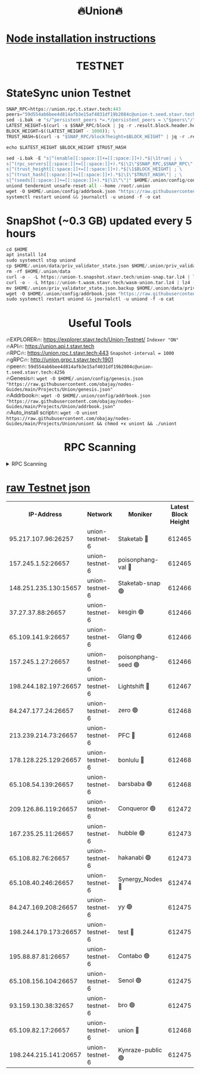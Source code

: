 <h1 align="center"> 🔥Union🔥</h1>

[Node installation instructions](https://github.com/obajay/nodes-Guides/tree/main/Projects/Union)
=

<h1 align="center"> TESTNET</h1>

# StateSync union Testnet
```python
SNAP_RPC=https://union.rpc.t.stavr.tech:443
peers="59d554ab6bee4d814afb3e15af4031df19b2084c@union-t.seed.stavr.tech:4256"
sed -i.bak -e "s/^persistent_peers *=.*/persistent_peers = \"$peers\"/" $HOME/.union/config/config.toml
LATEST_HEIGHT=$(curl -s $SNAP_RPC/block | jq -r .result.block.header.height); \
BLOCK_HEIGHT=$((LATEST_HEIGHT - 1000)); \
TRUST_HASH=$(curl -s "$SNAP_RPC/block?height=$BLOCK_HEIGHT" | jq -r .result.block_id.hash)

echo $LATEST_HEIGHT $BLOCK_HEIGHT $TRUST_HASH

sed -i.bak -E "s|^(enable[[:space:]]+=[[:space:]]+).*$|\1true| ; \
s|^(rpc_servers[[:space:]]+=[[:space:]]+).*$|\1\"$SNAP_RPC,$SNAP_RPC\"| ; \
s|^(trust_height[[:space:]]+=[[:space:]]+).*$|\1$BLOCK_HEIGHT| ; \
s|^(trust_hash[[:space:]]+=[[:space:]]+).*$|\1\"$TRUST_HASH\"| ; \
s|^(seeds[[:space:]]+=[[:space:]]+).*$|\1\"\"|" $HOME/.union/config/config.toml
uniond tendermint unsafe-reset-all --home /root/.union
wget -O $HOME/.union/config/addrbook.json "https://raw.githubusercontent.com/obajay/nodes-Guides/main/Projects/Union/addrbook.json"
systemctl restart uniond && journalctl -u uniond -f -o cat
```
# SnapShot (~0.3 GB) updated every 5 hours
```python
cd $HOME
apt install lz4
sudo systemctl stop uniond
cp $HOME/.union/data/priv_validator_state.json $HOME/.union/priv_validator_state.json.backup
rm -rf $HOME/.union/data
curl -o - -L https://union-t.snapshot.stavr.tech/union-snap.tar.lz4 | lz4 -c -d - | tar -x -C $HOME/.union --strip-components 2
curl -o - -L https://union-t.wasm.stavr.tech/wasm-union.tar.lz4 | lz4 -c -d - | tar -x -C $HOME/.union --strip-components 2
mv $HOME/.union/priv_validator_state.json.backup $HOME/.union/data/priv_validator_state.json
wget -O $HOME/.union/config/addrbook.json "https://raw.githubusercontent.com/obajay/nodes-Guides/main/Projects/Union/addrbook.json"
sudo systemctl restart uniond && journalctl -u uniond -f -o cat
```
 <h1 align="center"> Useful Tools</h1>
 
🔥EXPLORER🔥: https://explorer.stavr.tech/Union-Testnet/        `Indexer "ON"` \
🔥API🔥:      https://union.api.t.stavr.tech \
🔥RPC🔥:      https://union.rpc.t.stavr.tech:443              `Snapshot-interval = 1000` \
🔥gRPC🔥:     http://union.grpc.t.stavr.tech:1901 \
🔥peer🔥:     `59d554ab6bee4d814afb3e15af4031df19b2084c@union-t.seed.stavr.tech:4256` \
🔥Genesis🔥:     `wget -O $HOME/.union/config/genesis.json "https://raw.githubusercontent.com/obajay/nodes-Guides/main/Projects/Union/genesis.json"` \
🔥Addrbook🔥: ```wget -O $HOME/.union/config/addrbook.json "https://raw.githubusercontent.com/obajay/nodes-Guides/main/Projects/Union/addrbook.json"``` \
🔥Auto_install script🔥:  `wget -O uniont https://raw.githubusercontent.com/obajay/nodes-Guides/main/Projects/Union/uniont && chmod +x uniont && ./uniont`

<h1 align="center"> RPC Scanning</h1>

<details>
<summary>RPC Scanning</summary>

<h2 align="center"> We scan nodes in real time every 4 hours. And we provide the final result of RPC endpoints.
We cannot influence the operation of these nodes in any way. </h2>


```python
If Voting Power is higher than 0 --> then the Node is a validator of the network and may be subject to attack and be a potential threat to the chain.
```
```python
We marked such validators with a red symbol
```

</details>

[raw Testnet json](https://rpc-check.uniont.stavr.tech/uniont/rpc-uniont-result.json)
=



<table><tr><th>IP-Address</th><th>Network</th><th>Moniker</th><th>Latest Block Height</th><th>Earliest Block Height</th><th>Catching Up</th><th>Tx Index</th><th>Voting Power</th><th>Scan Time</th></tr><tr><td>95.217.107.96:26257</td><td>union-testnet-6</td><td>Staketab 🔴</td><td>612465</td><td>1</td><td>False</td><td>on</td><td>1000002</td><td>2024-03-26T23:36:12.995055530UTC</td></tr><tr><td>157.245.1.52:26657</td><td>union-testnet-6</td><td>poisonphang-val 🔴</td><td>612465</td><td>1</td><td>False</td><td>on</td><td>1000000</td><td>2024-03-26T23:36:13.602100324UTC</td></tr><tr><td>148.251.235.130:15657</td><td>union-testnet-6</td><td>Staketab-snap 🟢</td><td>612466</td><td>1</td><td>False</td><td>on</td><td>0</td><td>2024-03-26T23:36:14.136243366UTC</td></tr><tr><td>37.27.37.88:26657</td><td>union-testnet-6</td><td>kesgin 🟢</td><td>612466</td><td>1</td><td>False</td><td>on</td><td>0</td><td>2024-03-26T23:36:14.482685703UTC</td></tr><tr><td>65.109.141.9:26657</td><td>union-testnet-6</td><td>Glang 🟢</td><td>612466</td><td>1</td><td>False</td><td>on</td><td>0</td><td>2024-03-26T23:36:18.934075478UTC</td></tr><tr><td>157.245.1.27:26657</td><td>union-testnet-6</td><td>poisonphang-seed 🟢</td><td>612466</td><td>1</td><td>False</td><td>on</td><td>0</td><td>2024-03-26T23:36:19.856391606UTC</td></tr><tr><td>198.244.182.197:26657</td><td>union-testnet-6</td><td>Lightshift 🔴</td><td>612467</td><td>1</td><td>False</td><td>on</td><td>1000000</td><td>2024-03-26T23:36:22.200376872UTC</td></tr><tr><td>84.247.177.24:26657</td><td>union-testnet-6</td><td>zero 🟢</td><td>612468</td><td>1</td><td>False</td><td>on</td><td>0</td><td>2024-03-26T23:36:26.757661708UTC</td></tr><tr><td>213.239.214.73:26657</td><td>union-testnet-6</td><td>PFC 🔴</td><td>612468</td><td>1</td><td>False</td><td>on</td><td>1000001</td><td>2024-03-26T23:36:29.334456161UTC</td></tr><tr><td>178.128.225.129:26657</td><td>union-testnet-6</td><td>bonlulu 🔴</td><td>612468</td><td>1</td><td>False</td><td>on</td><td>1000000</td><td>2024-03-26T23:36:29.993870815UTC</td></tr><tr><td>65.108.54.139:26657</td><td>union-testnet-6</td><td>barsbaba 🟢</td><td>612468</td><td>1</td><td>False</td><td>on</td><td>0</td><td>2024-03-26T23:36:30.383223318UTC</td></tr><tr><td>209.126.86.119:26657</td><td>union-testnet-6</td><td>Conqueror 🟢</td><td>612472</td><td>1</td><td>False</td><td>on</td><td>0</td><td>2024-03-26T23:36:57.883379409UTC</td></tr><tr><td>167.235.25.11:26657</td><td>union-testnet-6</td><td>hubble 🟢</td><td>612473</td><td>1</td><td>False</td><td>on</td><td>0</td><td>2024-03-26T23:37:04.289446254UTC</td></tr><tr><td>65.108.82.76:26657</td><td>union-testnet-6</td><td>hakanabi 🟢</td><td>612473</td><td>1</td><td>False</td><td>on</td><td>0</td><td>2024-03-26T23:37:04.647935787UTC</td></tr><tr><td>65.108.40.246:26657</td><td>union-testnet-6</td><td>Synergy_Nodes 🔴</td><td>612474</td><td>1</td><td>False</td><td>on</td><td>1000001</td><td>2024-03-26T23:37:11.055187769UTC</td></tr><tr><td>84.247.169.208:26657</td><td>union-testnet-6</td><td>yy 🟢</td><td>612475</td><td>1</td><td>False</td><td>on</td><td>0</td><td>2024-03-26T23:37:11.631083833UTC</td></tr><tr><td>198.244.179.173:26657</td><td>union-testnet-6</td><td>test 🔴</td><td>612475</td><td>1</td><td>False</td><td>on</td><td>1000001</td><td>2024-03-26T23:37:13.939048407UTC</td></tr><tr><td>195.88.87.81:26657</td><td>union-testnet-6</td><td>Contabo 🟢</td><td>612475</td><td>1</td><td>False</td><td>on</td><td>0</td><td>2024-03-26T23:37:14.285682106UTC</td></tr><tr><td>65.108.156.104:26657</td><td>union-testnet-6</td><td>Senol 🟢</td><td>612475</td><td>1</td><td>False</td><td>on</td><td>0</td><td>2024-03-26T23:37:14.637724410UTC</td></tr><tr><td>93.159.130.38:32657</td><td>union-testnet-6</td><td>bro 🟢</td><td>612475</td><td>1</td><td>False</td><td>on</td><td>0</td><td>2024-03-26T23:37:14.918523049UTC</td></tr><tr><td>65.109.82.17:26657</td><td>union-testnet-6</td><td>union 🔴</td><td>612468</td><td>508001</td><td>False</td><td>off</td><td>1000001</td><td>2024-03-26T23:36:27.062024946UTC</td></tr><tr><td>198.244.215.141:20657</td><td>union-testnet-6</td><td>Kynraze-public 🟢</td><td>612475</td><td>524001</td><td>False</td><td>on</td><td>0</td><td>2024-03-26T23:37:11.336676440UTC</td></tr></table>

